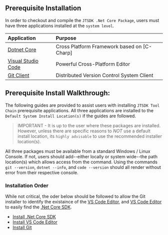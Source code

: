 ## Prerequisite Installation

In order to checkout and compile the `JTSDK .Net Core Package`, users must have
three applications installed at the `system level`.

| Application | Purpose |
| :--- | :--- |
| [Dotnet Core](https://docs.microsoft.com/en-us/dotnet/core/index) | Cross Platform Framework based on [C-Charp] |
| [Visual Studio Code](https://code.visualstudio.com/docs/supporting/faq#_what-is-the-difference-between-vs-code-and-vs-community) |Powerful Cross-Platform Editor |
| [Git Client](https://git-scm.com/) | Distributed Version Control System Client |

## Prerequisite Install Walkthrough:
The following guides are provided to assist users with installing 
`JTSDK Tool Chain` prerequisite applications. All three applications are installed
to the `Default System Install Location(s)` if the guides are followed.

>IMPORTANT - It is up to the user where these packages are installed. However, 
unless there are specific reasons to *NOT* use a default install location,
its `highly advisable` to use the recommended installer location(s).

All three packages must be available from a standard Windows / Linux Console. If
not, users should add--either locally or system wide--the path location(s) which
allows access from the command. Using the commands `git --version`,
`dotnet --info`, and `code --version` should all render without error from their 
respective console.

### Installation Order
While not critical, the oder below should be followed to allow the Git installer
to identify the existaince of the [VS Code Editor](guides/install-vs-code.md),
and [VS Code Editor](guides/install-vs-code.md) to easily find the [.Net Core SDK](guides/install-dotnet-core.md).

* [Install .Net Core SDK](guides/install-dotnet-core.md)
* [Install VS Code Editor](guides/install-vs-code.md)
* [Install Git](guides/install-git.md)